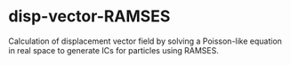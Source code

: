 # disp-vector-RAMSES
Calculation of displacement vector field by solving a Poisson-like equation in real space to generate ICs for particles using RAMSES.
